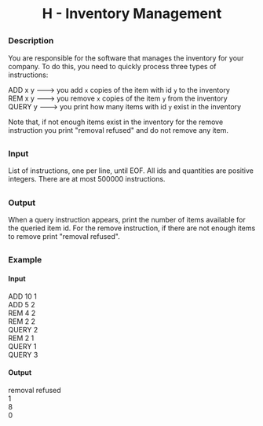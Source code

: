# <p align="center">H - Inventory Management</p>
### Description
You are responsible for the software that manages the inventory for your company. To do this, you need to quickly process three types of instructions:<br>

  ADD x y   ---> you add `x` copies of the item with id `y` to the inventory<br>
  REM x y   ---> you remove `x` copies of the item `y` from the inventory<br>
  QUERY y   ---> you print how many items with id `y` exist in the inventory<br>
  
Note that, if not enough items exist in the inventory for the remove instruction you print "removal refused" and do not remove any item.
##
### Input
List of instructions, one per line, until EOF. All ids and quantities are positive integers. There are at most 500000 instructions.
##
### Output
When a query instruction appears, print the number of items available for the queried item id. For the remove instruction, if there are not enough items to remove print "removal refused".
##
### Example
#### Input
ADD 10 1<br>
ADD 5 2<br>
REM 4 2<br>
REM 2 2<br>
QUERY 2<br>
REM 2 1<br>
QUERY 1<br>
QUERY 3
#### Output
removal refused<br>
1<br>
8<br>
0
